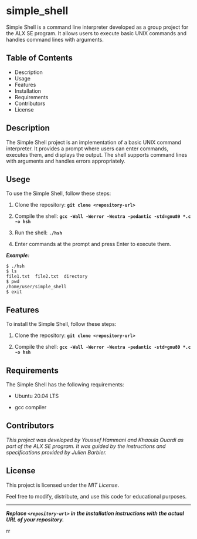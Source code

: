 # simple_shell

Simple Shell is a command line interpreter developed as a group project for the ALX SE program. It allows users to execute basic UNIX commands and handles command lines with arguments.

## Table of Contents

* Description
* Usage
* Features
* Installation
* Requirements
* Contributors
* License

## Description

The Simple Shell project is an implementation of a basic UNIX command interpreter. It provides a prompt where users can enter commands, executes them, and displays the output. The shell supports command lines with arguments and handles errors appropriately.

## Usege

To use the Simple Shell, follow these steps:

1. Clone the repository: **`git clone <repository-url>`**

2. Compile the shell: **`gcc -Wall -Werror -Wextra -pedantic -std=gnu89 *.c -o hsh`**

3. Run the shell: **`./hsh`**

4. Enter commands at the prompt and press Enter to execute them.

***Example:***

```shell
$ ./hsh
$ ls
file1.txt  file2.txt  directory
$ pwd
/home/user/simple_shell
$ exit
```

## Features

To install the Simple Shell, follow these steps:

1. Clone the repository: **`git clone <repository-url>`**

2. Compile the shell: **`gcc -Wall -Werror -Wextra -pedantic -std=gnu89 *.c -o hsh`**

## Requirements

The Simple Shell has the following requirements:

* Ubuntu 20.04 LTS

* gcc compiler

## Contributors

*This project was developed by Youssef Hammani and Khaoula Ouardi as part of the ALX SE program. It was guided by the instructions and specifications provided by Julien Barbier.*


## License

This project is licensed under the *MIT License*.

Feel free to modify, distribute, and use this code for educational purposes.


________________________________________


***Replace **`<repository-url>`** in the installation instructions with the actual URL of your repository.***

rr
